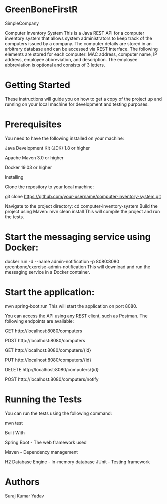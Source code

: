 # GreenBoneFirstR
SimpleCompany 

Computer Inventory System
This is a Java REST API for a computer inventory system that allows system administrators to keep track of the computers issued by a company. The computer details are stored in an arbitrary database and can be accessed via REST interface. The following elements are stored for each computer: MAC address, computer name, IP address, employee abbreviation, and description. The employee abbreviation is optional and consists of 3 letters.

#  Getting Started
These instructions will guide you on how to get a copy of the project up and running on your local machine for development and testing purposes.

#  Prerequisites
You need to have the following installed on your machine:

Java Development Kit (JDK) 1.8 or higher

Apache Maven 3.0 or higher

Docker 19.03 or higher

Installing

Clone the repository to your local machine:


git clone https://github.com/your-username/computer-inventory-system.git

Navigate to the project directory:
cd computer-inventory-system
Build the project using Maven: mvn clean install
This will compile the project and run the tests.

#  Start the messaging service using Docker:
docker run -d --name admin-notification -p 8080:8080 greenbone/exercise-admin-notification
This will download and run the messaging service in a Docker container.

# Start the application:


mvn spring-boot:run
This will start the application on port 8080.

You can access the API using any REST client, such as Postman. 
The following endpoints are available:

GET http://localhost:8080/computers

POST http://localhost:8080/computers

GET http://localhost:8080/computers/{id}

PUT http://localhost:8080/computers/{id}

DELETE http://localhost:8080/computers/{id}

POST http://localhost:8080/computers/notify


#  Running the Tests
You can run the tests using the following command:

mvn test 

Built With

Spring Boot - The web framework used

Maven - Dependency management

H2 Database Engine - In-memory database
JUnit - Testing framework

# Authors
Suraj Kumar Yadav


